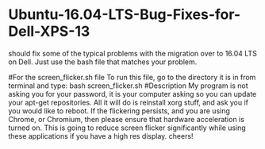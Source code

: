 # Ubuntu-16.04-LTS-Bug-Fixes-for-Dell-XPS-13
should fix some of the typical problems with the migration over to 16.04 LTS on Dell. Just use the bash file that matches your problem.

#For the screen_flicker.sh file
To run this file, go to the directory it is in from terminal and type:
bash screen_flicker.sh
#Description
My program is not asking you for your password, it is your computer asking so you can update your apt-get repositories.
All it will do is reinstall xorg stuff, and ask you if you would like to reboot.
If the flickering persists, and you are using Chrome, or Chromium, then please ensure that hardware acceleration is turned on.
This is going to reduce screen flicker significantly while using these applications if you have a high res display.
cheers!
